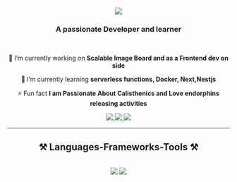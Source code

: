 
<h1 align="center">
    <img src="https://readme-typing-svg.herokuapp.com/?font=Righteous&size=35&center=true&vCenter=true&width=500&height=70&duration=2000&lines=Hi+There!+👋;+I'm+Hardik+Upadhyay!;" />
</h1>

<h3 align="center">A passionate Developer and  learner</h3>

<br/>

<div align="center">
 
 🔭 I’m currently working on **Scalable Image Board and as a Frontend dev on side**
 
 🌱 I’m currently learning **serverless functions, Docker, Next,Nestjs**

⚡ Fun fact **I am Passionate About Calisthenics and Love endorphins releasing activities**

 </div>
 
<div align="center"> 
  <a href="mailto:hardik89990@gmail.com">
    <img src="https://img.shields.io/badge/Gmail-333333?style=for-the-badge&logo=gmail&logoColor=red" />
  </a>
  <a href="https://www.linkedin.com/in/hardikupadhyay89990/" target="_blank">
    <img src="https://img.shields.io/badge/LinkedIn-0077B5?style=for-the-badge&logo=linkedin&logoColor=white" target="_blank" />
  </a>
  <a href="https://hardik-eglc.vercel.app" target="_blank">
     <img src="https://img.shields.io/badge/Portfolio-FF5722?style=for-the-badge&logo=todoist&logoColor=white" target="_blank" /> <!-- sqlite, safari, google-chrome are other good icon options -->
  </a>
</div>

 <hr/>
 
<h2 align="center">⚒️ Languages-Frameworks-Tools ⚒️</h2>
<br/>
<div align="center">
    <img src="https://skillicons.dev/icons?i=react,bootstrap,mui,html,css,vscode,github,figma,tailwind,git" />
    <img src="https://skillicons.dev/icons?i=nodejs,python,javascript,typescript,express,firebase,aws,docker,mongodb,nextjs,mysql,nestjs" /><br>
</div>


